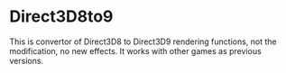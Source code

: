 Direct3D8to9
=======

This is convertor of Direct3D8 to Direct3D9 rendering functions, not the modification, no new effects. It works with other games as previous versions.
